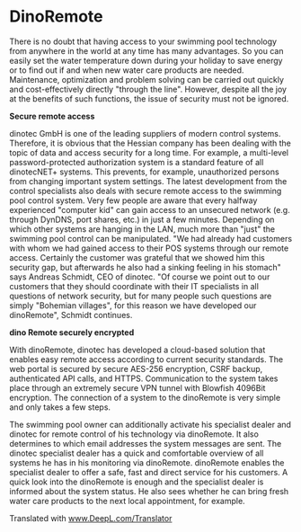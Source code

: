 # DinoRemote  
  
There is no doubt that having access to your swimming pool technology from anywhere in the world at any time has many advantages. So you can easily set the water temperature down during your holiday to save energy or to find out if and when new water care products are needed. Maintenance, optimization and problem solving can be carried out quickly and cost-effectively directly "through the line". However, despite all the joy at the benefits of such functions, the issue of security must not be ignored.
  
   
  
**Secure remote access**  
  
dinotec GmbH is one of the leading suppliers of modern control systems. Therefore, it is obvious that the Hessian company has been dealing with the topic of data and access security for a long time. For example, a multi-level password-protected authorization system is a standard feature of all dinotecNET+ systems. This prevents, for example, unauthorized persons from changing important system settings. 
The latest development from the control specialists also deals with secure remote access to the swimming pool control system. Very few people are aware that every halfway experienced "computer kid" can gain access to an unsecured network (e.g. through DynDNS, port shares, etc.) in just a few minutes. Depending on which other systems are hanging in the LAN, much more than "just" the swimming pool control can be manipulated. "We had already had customers with whom we had gained access to their POS systems through our remote access. Certainly the customer was grateful that we showed him this security gap, but afterwards he also had a sinking feeling in his stomach" says Andreas Schmidt, CEO of dinotec. "Of course we point out to our customers that they should coordinate with their IT specialists in all questions of network security, but for many people such questions are simply "Bohemian villages", for this reason we have developed our dinoRemote", Schmidt continues.  
  
    
  
**dino Remote securely encrypted**  
  
With dinoRemote, dinotec has developed a cloud-based solution that enables easy remote access according to current security standards. The web portal is secured by secure AES-256 encryption, CSRF backup, authenticated API calls, and HTTPS. Communication to the system takes place through an extremely secure VPN tunnel with Blowfish 4096Bit encryption. The connection of a system to the dinoRemote is very simple and only takes a few steps.  
  
The swimming pool owner can additionally activate his specialist dealer and dinotec for remote control of his technology via dinoRemote. It also determines to which email addresses the system messages are sent. The dinotec specialist dealer has a quick and comfortable overview of all systems he has in his monitoring via dinoRemote. dinoRemote enables the specialist dealer to offer a safe, fast and direct service for his customers. A quick look into the dinoRemote is enough and the specialist dealer is informed about the system status. He also sees whether he can bring fresh water care products to the next local appointment, for example. 


Translated with www.DeepL.com/Translator